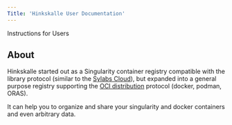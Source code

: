 ```yaml
---
Title: 'Hinkskalle User Documentation'
---
```


Instructions for Users

<!--more-->

## About

Hinkskalle started out as a Singularity container registry compatible with the library protocol (similar to the [Sylabs Cloud](https://cloud.sylabs.io/)), but expanded into a general purpose registry supporting the [OCI distribution](https://github.com/opencontainers/distribution-spec) protocol (docker, podman, ORAS).

It can help you to organize and share your singularity and docker containers and even arbitrary data.